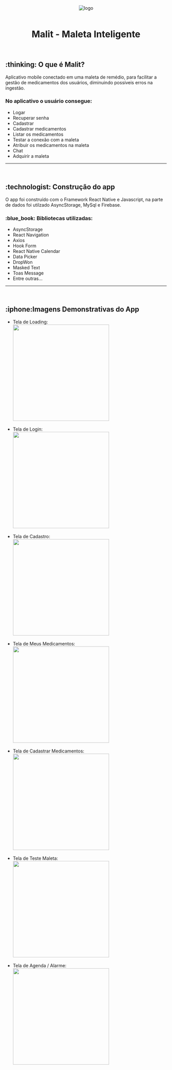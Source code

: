 <body>
<header>
  <div align="center">
  <img src="https://github.com/dannsaraiva/Proj_TCC_AppMalit/blob/main/src/view/images/Logo_Malit.png" alt="logo"/>
</div>
</header>

<main>
<h1 style="text-align:center">Malit - Maleta Inteligente</h1></br>

<div>
  <h2>:thinking: O que é Malit?</h2>
  <p>Aplicativo mobile conectado em uma maleta de remédio, para facilitar a gestão de medicamentos dos usuários, diminuindo possíveis erros na ingestão.</p>

  <h3>No aplicativo o usuário consegue:</h3>
  <ul>
    <li>Logar</li>
    <li>Recuperar senha</li>
    <li>Cadastrar</li>
    <li>Cadastrar medicamentos</li>
    <li>Listar os medicamentos</li>
    <li>Testar a conexão com a maleta</li>
    <li>Atribuir os medicamentos na maleta</li>
    <li>Chat</li>
    <li>Adquirir a maleta</li>  
  </ul>
</div>
<hr></br>

<div>
  <h2>:technologist: Construção do app</h2>
  <p>O app foi construído com o Framework React Native e Javascript, na parte de dados foi utilzado AsyncStorage, MySql e Firebase.</p>

  <h3>:blue_book: Bibliotecas utilizadas:</h3>
  <ul>
    <li>AsyncStorage</li>
    <li>React Navigation</li>
    <li>Axios</li>
    <li>Hook Form</li>
    <li>React Native Calendar</li>
    <li>Data Picker</li>
    <li>DropWon</li>
    <li>Masked Text</li>
    <li>Toas Message</li>
    <li>Entre outras...</li>
  </ul>
</div>
<hr></br>

<div>
<h2>:iphone:Imagens Demonstrativas do App</h2>

<ul>
  <li>Tela de Loading:</li>
  <img src="https://github.com/dannsaraiva/Proj_TCC_AppMalit/blob/main/src/assets/screenshots/Loading.png"
  width="300"/></br></br>
  
  <li>Tela de Login:</li>
  <img src="https://github.com/dannsaraiva/Proj_TCC_AppMalit/blob/main/src/assets/screenshots/Login.png"
  width="300"/></br></br>
  
  <li>Tela de Cadastro:</li>
  <img src="https://github.com/dannsaraiva/Proj_TCC_AppMalit/blob/main/src/assets/screenshots/Cadastro.png"
  width="300"/></br></br>
  
  <li>Tela de Meus Medicamentos:</li>
  <img src="https://github.com/dannsaraiva/Proj_TCC_AppMalit/blob/main/src/assets/screenshots/Lista%20Medicamentos.png"
  width="300"/></br></br>
  
  <li>Tela de Cadastrar Medicamentos:</li>
  <img src="https://github.com/dannsaraiva/Proj_TCC_AppMalit/blob/main/src/assets/screenshots/Cadastro%20Medicamento.png"
  width="300"/></br></br>
  
  <li>Tela de Teste Maleta:</li>
  <img src="https://github.com/dannsaraiva/Proj_TCC_AppMalit/blob/main/src/assets/screenshots/Teste%20Maleta.png"
  width="300"/></br></br>

  <li>Tela de Agenda / Alarme:</li>
  <img src="https://github.com/dannsaraiva/Proj_TCC_AppMalit/blob/main/src/assets/screenshots/Agenda%20-%20Alarme.png"
  width="300"/></br></br>
</ul>
</div>
</main>
</body>


  
